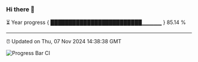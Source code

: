 ### Hi there 👋

⏳ Year progress { █████████████████████████▁▁▁▁▁ } 85.14 %

---

⏰ Updated on Thu, 07 Nov 2024 14:38:38 GMT

![Progress Bar CI](https://github.com/IshwaranRudhara/GIT-ACTION/workflows/Progress%20Bar%20CI/badge.svg)
